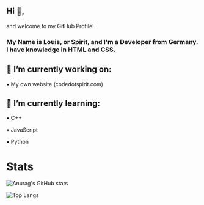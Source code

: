 ## Hi 👋,

and welcome to my GitHub Profile!

### My Name is Louis, or Spirit, and I'm a Developer from Germany. I have knowledge in HTML and CSS.
## 🔭 I’m currently working on:

  • My own website (codedotspirit.com)
  
## 🌱 I’m currently learning:

  • C++
  
  • JavaScript
  
  • Python
  
# Stats
  
![Anurag's GitHub stats](https://github-readme-stats.vercel.app/api?username=SpiritLetsPlays&show_icons=true&theme=synthwave)

![Top Langs](https://github-readme-stats.vercel.app/api/top-langs/?username=SpiritLetsPlays&layout=compact)
